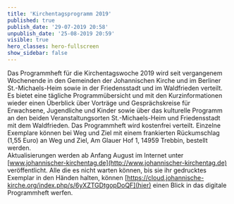 ```yaml
---
title: 'Kirchentagsprogramm 2019'
published: true
publish_date: '29-07-2019 20:58'
unpublish_date: '25-08-2019 20:59'
visible: true
hero_classes: hero-fullscreen
show_sidebar: false
---
```


Das Programmheft für die Kirchentagswoche 2019 wird seit vergangenem Wochenende in den Gemeinden der Johannischen Kirche und im Berliner St.-Michaels-Heim sowie in der Friedensstadt und im Waldfrieden verteilt.  
Es bietet eine tägliche Programmübersicht und mit den Kurzinformationen wieder einen Überblick über Vorträge und Gesprächskreise für Erwachsene, Jugendliche und Kinder sowie über das kulturelle Programm an den beiden Veranstaltungsorten St.-Michaels-Heim und Friedensstadt mit dem Waldfrieden.
Das Programmheft wird kostenfrei verteilt. Einzelne Exemplare können bei Weg und Ziel mit einem frankierten Rückumschlag (1,55 Euro) an 
Weg und Ziel, Am Glauer Hof 1, 14959 Trebbin, bestellt werden.  
Aktualisierungen werden ab Anfang August im Internet unter [www.johannischer-kirchentag.de](http://www.johannischer-kirchentag.de) veröffentlicht.
Alle die es nicht warten können, bis sie ihr gedrucktes Exemplar in den Händen halten, können [https://cloud.johannische-kirche.org/index.php/s/6yXZTGDtgopDoQF](hier) einen Blick in das digitale Programmheft werfen.
